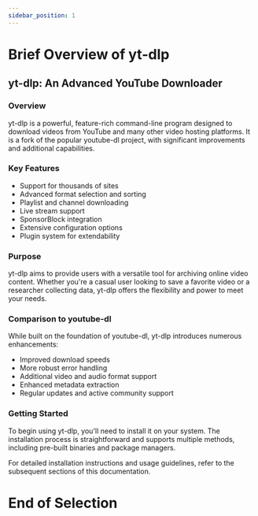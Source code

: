 ```yaml
---
sidebar_position: 1
---
```


# Brief Overview of yt-dlp

## yt-dlp: An Advanced YouTube Downloader

### Overview

yt-dlp is a powerful, feature-rich command-line program designed to download videos from YouTube and many other video hosting platforms. It is a fork of the popular youtube-dl project, with significant improvements and additional capabilities.

### Key Features

- Support for thousands of sites
- Advanced format selection and sorting
- Playlist and channel downloading
- Live stream support
- SponsorBlock integration
- Extensive configuration options
- Plugin system for extendability

### Purpose

yt-dlp aims to provide users with a versatile tool for archiving online video content. Whether you're a casual user looking to save a favorite video or a researcher collecting data, yt-dlp offers the flexibility and power to meet your needs.

### Comparison to youtube-dl

While built on the foundation of youtube-dl, yt-dlp introduces numerous enhancements:

- Improved download speeds
- More robust error handling
- Additional video and audio format support
- Enhanced metadata extraction
- Regular updates and active community support

### Getting Started

To begin using yt-dlp, you'll need to install it on your system. The installation process is straightforward and supports multiple methods, including pre-built binaries and package managers.

For detailed installation instructions and usage guidelines, refer to the subsequent sections of this documentation.

# End of Selection

